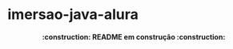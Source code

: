 # imersao-java-alura

<h4 align="center"> 
    :construction:  README em construção  :construction:
</h4>
